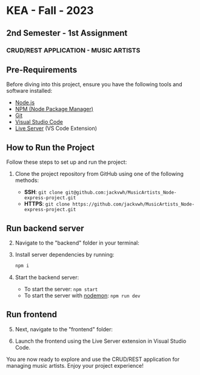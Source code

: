# KEA - Fall - 2023

## 2nd Semester - 1st Assignment

### CRUD/REST APPLICATION - MUSIC ARTISTS

## Pre-Requirements

Before diving into this project, ensure you have the following tools and software installed:

- [Node.js](https://nodejs.org/)
- [NPM (Node Package Manager)](https://www.npmjs.com/)
- [Git](https://git-scm.com/)
- [Visual Studio Code](https://code.visualstudio.com/)
- [Live Server](https://marketplace.visualstudio.com/items?itemName=ritwickdey.LiveServer) (VS Code Extension)

## How to Run the Project

Follow these steps to set up and run the project:

1. Clone the project repository from GitHub using one of the following methods:

   - **SSH**: `git clone git@github.com:jackvwh/MusicArtists_Node-express-project.git`
   - **HTTPS**: `git clone https://github.com/jackvwh/MusicArtists_Node-express-project.git`

## Run backend server

2. Navigate to the "backend" folder in your terminal:

3. Install server dependencies by running:
   ```bash
   npm i

4. Start the backend server:

   - To start the server: `npm start`
   - To start the server with [nodemon](https://nodemon.io/): `npm run dev`

## Run frontend

5. Next, navigate to the "frontend" folder:

6. Launch the frontend using the Live Server extension in Visual Studio Code.

You are now ready to explore and use the CRUD/REST application for managing music artists. Enjoy your project experience!